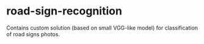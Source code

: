 # road-sign-recognition

Contains custom solution (based on small VGG-like model) for classification of road signs photos.
